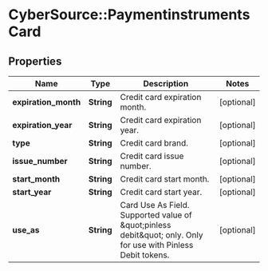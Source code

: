 # CyberSource::PaymentinstrumentsCard

## Properties
Name | Type | Description | Notes
------------ | ------------- | ------------- | -------------
**expiration_month** | **String** | Credit card expiration month. | [optional] 
**expiration_year** | **String** | Credit card expiration year. | [optional] 
**type** | **String** | Credit card brand. | [optional] 
**issue_number** | **String** | Credit card issue number. | [optional] 
**start_month** | **String** | Credit card start month. | [optional] 
**start_year** | **String** | Credit card start year. | [optional] 
**use_as** | **String** | Card Use As Field. Supported value of \&quot;pinless debit\&quot; only. Only for use with Pinless Debit tokens. | [optional] 


